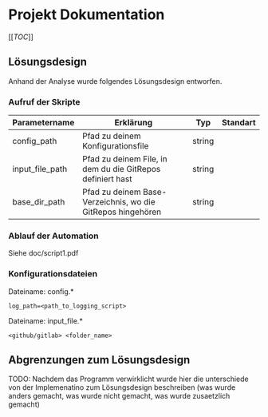# Projekt Dokumentation

[[_TOC_]]

## Lösungsdesign

Anhand der Analyse wurde folgendes Lösungsdesign entworfen.

### Aufruf der Skripte

| Parametername   | Erklärung                                                   | Typ    | Standart |
| --------------- | ----------------------------------------------------------- | ------ | -------- |
| config_path     | Pfad zu deinem Konfigurationsfile                           | string |          |
| input_file_path | Pfad zu deinem File, in dem du die GitRepos definiert hast  | string |          |
| base_dir_path   | Pfad zu deinem Base-Verzeichnis, wo die GitRepos hingehören | string |          |

### Ablauf der Automation

Siehe doc/script1.pdf

### Konfigurationsdateien

Dateiname: config.\*

```
log_path=<path_to_logging_script>
```

Dateiname: input_file.\*

```
<github/gitlab> <folder_name>
```

## Abgrenzungen zum Lösungsdesign

TODO: Nachdem das Programm verwirklicht wurde hier die unterschiede von der Implemenatino zum Lösungsdesign beschreiben (was wurde anders gemacht, was wurde nicht gemacht, was wurde zusaetzlich gemacht)
